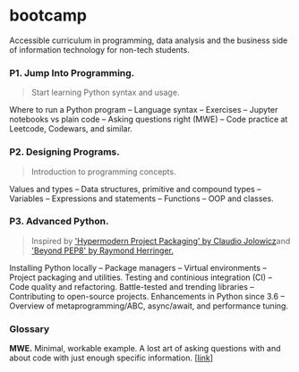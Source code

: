 # bootcamp
Accessible curriculum in programming, data analysis and the business side of information technology for non-tech students.

### P1. Jump Into Programming.

> Start learning Python syntax and usage.

Where to run a Python program – Language syntax – Exercises – Jupyter notebooks vs plain code – Asking questions right (MWE) – Code practice at Leetcode, Codewars, and similar.

### P2. Designing Programs.

> Introduction to programming concepts.

Values and types – Data structures, primitive and compound types – Variables – Expressions and statements – Functions – OOP and classes.

### P3. Advanced Python.

> Inspired by ['Hypermodern Project Packaging' by Claudio Jolowicz](https://cjolowicz.github.io/posts/hypermodern-python-01-setup/)and ['Beyond PEP8' by Raymond Herringer.](https://www.youtube.com/watch?v=wf-BqAjZb8M)

Installing Python locally – Package managers – Virtual environments – Project packaging and utilities. Testing and continious integration (CI) – Code quality and refactoring. Battle-tested and trending libraries – Contributing to open-source projects. Enhancements in Python since 3.6 – Overview of metaprogramming/ABC, async/await, and performance tuning.

### Glossary

**MWE.** Minimal, workable example. A lost art of asking questions with and about code with just enough specific information. [[link](https://stackoverflow.com/help/minimal-reproducible-example)]
